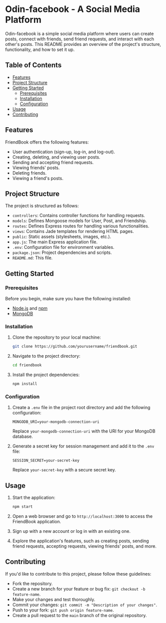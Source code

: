 # Odin-facebook - A Social Media Platform

Odin-facebook is a simple social media platform where users can create posts, connect with friends, send friend requests, and interact with each other's posts. This README provides an overview of the project's structure, functionality, and how to set it up.

## Table of Contents
- [Features](#features)
- [Project Structure](#project-structure)
- [Getting Started](#getting-started)
  - [Prerequisites](#prerequisites)
  - [Installation](#installation)
  - [Configuration](#configuration)
- [Usage](#usage)
- [Contributing](#contributing)

## Features
FriendBook offers the following features:

- User authentication (sign-up, log-in, and log-out).
- Creating, deleting, and viewing user posts.
- Sending and accepting friend requests.
- Viewing friends' posts.
- Deleting friends.
- Viewing a friend's posts.

## Project Structure
The project is structured as follows:

- `controllers`: Contains controller functions for handling requests.
- `models`: Defines Mongoose models for User, Post, and Friendship.
- `routes`: Defines Express routes for handling various functionalities.
- `views`: Contains Jade templates for rendering HTML pages.
- `public`: Static assets (stylesheets, images, etc.).
- `app.js`: The main Express application file.
- `.env`: Configuration file for environment variables.
- `package.json`: Project dependencies and scripts.
- `README.md`: This file.

## Getting Started

### Prerequisites
Before you begin, make sure you have the following installed:
- [Node.js](https://nodejs.org/) and [npm](https://www.npmjs.com/)
- [MongoDB](https://www.mongodb.com/)

### Installation
1. Clone the repository to your local machine:
   ```bash
   git clone https://github.com/yourusername/friendbook.git
   ```

2. Navigate to the project directory:
   ```bash
   cd friendbook
   ```

3. Install the project dependencies:
   ```bash
   npm install
   ```

### Configuration
1. Create a `.env` file in the project root directory and add the following configuration:

   ```env
   MONGODB_URI=your-mongodb-connection-uri
   ```

   Replace `your-mongodb-connection-uri` with the URI for your MongoDB database.

2. Generate a secret key for session management and add it to the `.env` file:

   ```env
   SESSION_SECRET=your-secret-key
   ```

   Replace `your-secret-key` with a secure secret key.

## Usage
1. Start the application:
   ```bash
   npm start
   ```

2. Open a web browser and go to `http://localhost:3000` to access the FriendBook application.

3. Sign up with a new account or log in with an existing one.

4. Explore the application's features, such as creating posts, sending friend requests, accepting requests, viewing friends' posts, and more.

## Contributing
If you'd like to contribute to this project, please follow these guidelines:
- Fork the repository.
- Create a new branch for your feature or bug fix: `git checkout -b feature-name`.
- Make your changes and test thoroughly.
- Commit your changes: `git commit -m "Description of your changes"`.
- Push to your fork: `git push origin feature-name`.
- Create a pull request to the `main` branch of the original repository.
